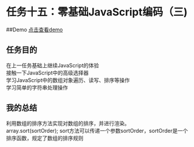 # 任务十五：零基础JavaScript编码（三)
##Demo
[点击查看demo](https://happymia.github.io/ife/task15/index.html)
## 任务目的

  在上一任务基础上继续JavaScript的体验<br>
  接触一下JavaScript中的高级选择器<br>
  学习JavaScript中的数组对象遍历、读写、排序等操作<br>
  学习简单的字符串处理操作<br>
## 我的总结
利用数组的排序方法实现对数组的排序，并进行渲染。<br>
array.sort(sortOrder);
sort方法可以传递一个参数sortOrder，sortOrder是一个排序函数，规定了数组的排序规则
